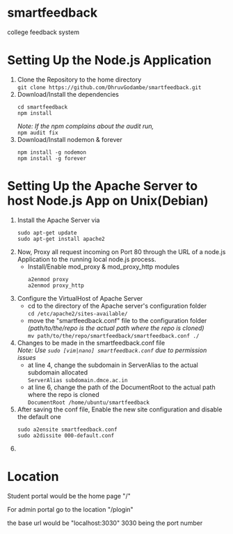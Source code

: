 # smartfeedback
college feedback system

# Setting Up the Node.js Application

1. Clone the Repository to the home directory  
    `git clone https://github.com/DhruvGodambe/smartfeedback.git`
2. Download/Install the dependencies 
    ```
    cd smartfeedback
    npm install
    ```
    _Note: If the npm complains about the audit run,_   
    `npm audit fix`
3. Download/Install nodemon & forever
    ```
    npm install -g nodemon
    npm install -g forever
    ```
    
# Setting Up the Apache Server to host Node.js App on Unix(Debian)

1. Install the Apache Server via   
    ```
    sudo apt-get update   
    sudo apt-get install apache2
    ```
2. Now, Proxy all request incoming on Port 80 through the URL of a node.js Application to the running local node.js process.   
    - Install/Enable mod_proxy & mod_proxy_http modules  
      ```
      a2enmod proxy
      a2enmod proxy_http
      ```
3. Configure the VirtualHost of Apache Server
    - cd to the directory of the Apache server's configuration folder   
    `cd /etc/apache2/sites-available/`
    - move the "smartfeedback.conf" file to the configuration folder   
    _(path/to/the/repo is the actual path where the repo is cloned)_        
    `mv path/to/the/repo/smartfeedback/smartfeedback.conf ./`
4. Changes to be made in the smartfeedback.conf file   
    _Note: Use `sudo [vim|nano] smartfeedback.conf` due to permission issues_      
    - at line 4, change the subdomain in ServerAlias to the actual subdomain allocated   
    `ServerAlias subdomain.dmce.ac.in`
    - at line 6, change the path of the DocumentRoot to the actual path where the repo is cloned   
    `DocumentRoot /home/ubuntu/smartfeedback`
5. After saving the conf file, Enable the new site configuration and disable the default one
    ```
    sudo a2ensite smartfeedback.conf
    sudo a2dissite 000-default.conf
    ```
6. 
    
# Location

Student portal would be the home page "/"

For admin portal go to the location "/plogin"

the base url would be "localhost:3030" 3030 being the port number
